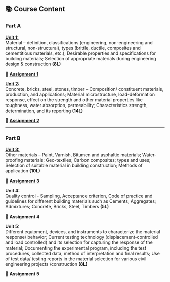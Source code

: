## 📚 Course Content

### **Part A**

**[Unit 1:](Unit_1.md)**  
Material – definition, classifications (engineering, non-engineering and structural, non-structural), types (brittle, ductile, composites and cementitious materials, etc.); Desirable properties and specifications for building materials; Selection of appropriate materials during engineering design & construction **(8L)**

📌 **[Assignment 1](Assignment_2025/1.md)**

**[Unit 2:](Unit_2.md)**  
Concrete, bricks, steel, stones, timber – Composition/ constituent materials, production, and applications; Material microstructure, load-deformation response, effect on the strength and other material properties like toughness, water absorption, permeability; Characteristics strength, determination, and its reporting **(14L)**

📌 **[Assignment 2](Assignment_2025/2.md)**

---

### **Part B**

**[Unit 3:](Unit_3.md)**  
Other materials – Paint, Varnish, Bitumen and asphaltic materials; Water-proofing materials; Geo-textiles; Carbon composites; types and uses; Selection of suitable material in building construction; Methods of application **(10L)**

📌 **[Assignment 3](Assignment_2025/3.md)**

**Unit 4:**  
Quality control - Sampling, Acceptance criterion, Code of practice and guidelines for different building materials such as Cements; Aggregates; Admixtures; Concrete, Bricks, Steel, Timbers **(5L)**

📌 **Assignment 4**

**Unit 5:**  
Different equipment, devices, and instruments to characterize the material response/ behavior; Current testing technology (displacement-controlled and load controlled) and its selection for capturing the response of the material; Documenting the experimental program, including the test procedures, collected data, method of interpretation and final results; Use of test data/ testing reports in the material selection for various civil engineering projects /construction **(8L)**

📌 **Assignment 5**
